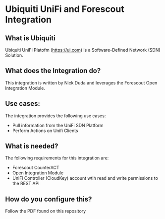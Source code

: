 # Ubiquiti UniFi and Forescout Integration
## What is Ubiquiti
Ubiquiti UniFi Platofm (https://ui.com) is a Software-Defined Network (SDN) Solution.
## What does the Integration do?
This integration is written by Nick Duda and leverages the Forescout Open Integration Module. 
## Use cases:
The integration provides the following use cases:
- Pull information from the UniFi SDN Platform
- Perform Actions on Unifi Clients
## What is needed?
The following requirements for this integration are:
- Forescout CounterACT
- Open Integration Module
- UniFi Controller (CloudKey) account wtih read and write permissions to the REST API
## How do you configure this?
Follow the PDF found on this repository
